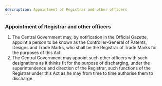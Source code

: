 ```yaml
---
description: Appointment of Registrar and other officers
---
```


### Appointment of Registrar and other officers

1. The Central Government may, by notification in the Official Gazette, appoint a person to be known as the Controller-General of Patents, Designs and Trade Marks, who shall be the Registrar of Trade Marks for the purposes of this Act.
2. The Central Government may appoint such other officers with such designations as it thinks fit for the purpose of discharging, under the superintendence and direction of the Registrar, such functions of the Registrar under this Act as he may from time to time authorise them to discharge.
